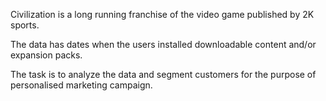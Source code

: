 Civilization is a long running franchise of the video game published by 2K sports.

The data has dates when the users installed downloadable content and/or expansion packs.

The task is to analyze the data and segment customers for the purpose of personalised marketing campaign.
